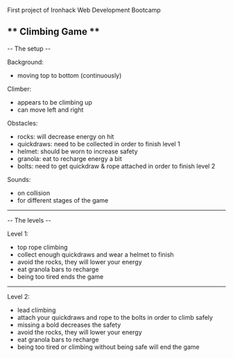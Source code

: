 First project of Ironhack Web Development Bootcamp

## \***\* Climbing Game \*\***

-- The setup --

Background:

- moving top to bottom (continuously)

Climber:

- appears to be climbing up
- can move left and right

Obstacles:

- rocks: will decrease energy on hit
- quickdraws: need to be collected in order to finish level 1
- helmet: should be worn to increase safety
- granola: eat to recharge energy a bit
- bolts: need to get quickdraw & rope attached in order to finish level 2

Sounds:

- on collision
- for different stages of the game

---

-- The levels --

Level 1:

- top rope climbing
- collect enough quickdraws and wear a helmet to finish
- avoid the rocks, they will lower your energy
- eat granola bars to recharge
- being too tired ends the game

---

Level 2:

- lead climbing
- attach your quickdraws and rope to the bolts in order to climb safely
- missing a bold decreases the safety
- avoid the rocks, they will lower your energy
- eat granola bars to recharge
- being too tired or climbing without being safe will end the game
